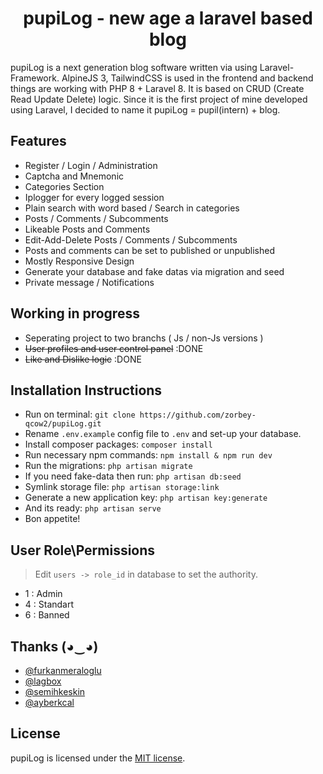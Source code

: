 <h1 align="center"><strong>pupiLog - new age a laravel based blog</strong></h1>

pupiLog is a next generation blog software written via using Laravel-Framework. AlpineJS 3, TailwindCSS is used in the frontend and backend things are working with PHP 8 + Laravel 8. It is based on CRUD (Create Read Update Delete) logic. Since it is the first project of mine developed using Laravel, I decided to name it pupiLog = pupil(intern) + blog. 

## Features

- Register / Login / Administration
- Captcha and Mnemonic
- Categories Section
- Iplogger for every logged session
- Plain search with word based / Search in categories 
- Posts / Comments / Subcomments
- Likeable Posts and Comments
- Edit-Add-Delete Posts / Comments / Subcomments
- Posts and comments can be set to published or unpublished 
- Mostly Responsive Design
- Generate your database and fake datas via migration and seed
- Private message / Notifications

## Working in progress

- Seperating project to two branchs ( Js / non-Js versions )
- ~~User profiles and user control panel~~ :DONE
- ~~Like and Dislike logic~~ :DONE

## Installation Instructions

- Run on terminal: `git clone https://github.com/zorbey-qcow2/pupiLog.git`
- Rename `.env.example` config file to `.env` and set-up your database.
- Install composer packages:  `composer install`
- Run necessary npm commands: `npm install & npm run dev`
- Run the migrations: `php artisan migrate`
- If you need fake-data then run: `php artisan db:seed`
- Symlink storage file: `php artisan storage:link`
- Generate a new application key: `php artisan key:generate`
- And its ready: `php artisan serve`
- Bon appetite!

## User Role\Permissions
> Edit `users -> role_id` in database to set the authority.
- 1 : Admin
- 4 : Standart
- 6 : Banned 

## Thanks (◕‿◕)
- <a href="https://github.com/furkanmeraloglu" target="_blank">@furkanmeraloglu</a>
- <a href="https://asklagbox.com/" target="_blank">@lagbox</a>
- <a href="https://github.com/semihkeskindev" target="_blank">@semihkeskin</a>
- <a href="https://github.com/ayberkcal" target="_blank">@ayberkcal</a>


## License

pupiLog is licensed under the [MIT license](https://opensource.org/licenses/MIT).
